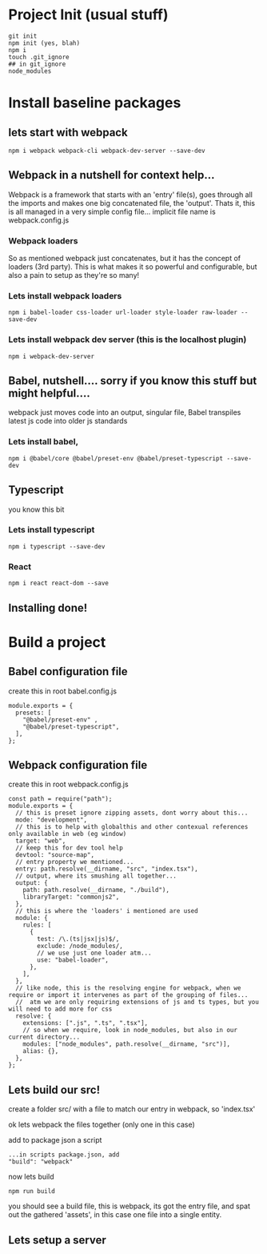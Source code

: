 # Project Init (usual stuff)

```
git init
npm init (yes, blah)
npm i
touch .git_ignore
## in git_ignore
node_modules

```

# Install baseline packages

## lets start with webpack

```
npm i webpack webpack-cli webpack-dev-server --save-dev
```

## Webpack in a nutshell for context help...

Webpack is a framework that starts with an 'entry' file(s), goes through all the imports and makes one big concatenated file, the 'output'. Thats it, this is all managed in a very simple config file... implicit file name is webpack.config.js

### Webpack loaders

So as mentioned webpack just concatenates, but it has the concept of loaders (3rd party). This is what makes it so powerful and configurable, but also a pain to setup as they're so many!

### Lets install webpack loaders

```
npm i babel-loader css-loader url-loader style-loader raw-loader --save-dev
```

### Lets install webpack dev server (this is the localhost plugin)

```
npm i webpack-dev-server
```

## Babel, nutshell.... sorry if you know this stuff but might helpful....

webpack just moves code into an output, singular file, Babel transpiles latest js code into older js standards

### Lets install babel,

```
npm i @babel/core @babel/preset-env @babel/preset-typescript --save-dev
```

## Typescript

you know this bit

### Lets install typescript

```
npm i typescript --save-dev
```

### React

```
npm i react react-dom --save
```

## Installing done!

# Build a project

## Babel configuration file

create this in root
babel.config.js

```
module.exports = {
  presets: [
    "@babel/preset-env" ,
    "@babel/preset-typescript",
  ],
};
```

## Webpack configuration file

create this in root
webpack.config.js

```
const path = require("path");
module.exports = {
  // this is preset ignore zipping assets, dont worry about this...
  mode: "development",
  // this is to help with globalthis and other contexual references only available in web (eg window)
  target: "web",
  // keep this for dev tool help
  devtool: "source-map",
  // entry property we mentioned...
  entry: path.resolve(__dirname, "src", "index.tsx"),
  // output, where its smushing all together...
  output: {
    path: path.resolve(__dirname, "./build"),
    libraryTarget: "commonjs2",
  },
  // this is where the 'loaders' i mentioned are used
  module: {
    rules: [
      {
        test: /\.(ts|jsx|js)$/,
        exclude: /node_modules/,
        // we use just one loader atm...
        use: "babel-loader",
      },
    ],
  },
  // like node, this is the resolving engine for webpack, when we require or import it intervenes as part of the grouping of files...
  //  atm we are only requiring extensions of js and ts types, but you will need to add more for css
  resolve: {
    extensions: [".js", ".ts", ".tsx"],
    // so when we require, look in node_modules, but also in our current directory...
    modules: ["node_modules", path.resolve(__dirname, "src")],
    alias: {},
  },
};
```

## Lets build our src!

create a folder src/ with a file to match our entry in webpack, so 'index.tsx'

ok lets webpack the files together (only one in this case)

add to package json a script

```
...in scripts package.json, add
"build": "webpack"
```

now lets build

```
npm run build
```

you should see a build file, this is webpack, its got the entry file, and spat out the gathered 'assets', in this case one file into a single entity.

## Lets setup a server
